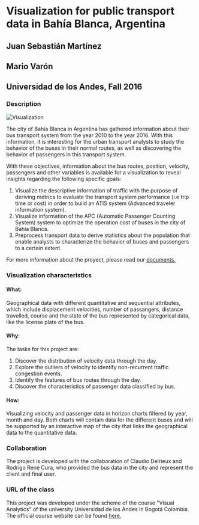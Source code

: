 # Visualization for public transport data in Bahía Blanca, Argentina
## Juan Sebastián Martínez
## Mario Varón
## Universidad de los Andes, Fall 2016

### Description
![Visualization](username.github.com/repository/img/image.jpg)

The city of Bahía Blanca in Argentina has gathered information about their bus transport system from the year 2010 to the year 2016. With this information, it is interesting for the urban transport analysts to study the behavior of the buses in their normal routes, as well as discovering the behavior of passengers in this transport system.

With these objectives, information about the bus routes, position, velocity, passengers and other variables is available for a visualization to reveal insights regarding the following specific goals:

1.	Visualize the descriptive information of traffic with the purpose of deriving metrics to evaluate the transport system performance (i.e trip time or cost) in order to build an ATIS system (Advanced traveler information system).
2.	Visualize information of the APC (Automatic Passenger Counting System) system to optimize the operation cost of buses in the city of Bahía Blanca.
3.	Preprocess transport data to derive statistics about the population that enable analysts to characterize the behavior of buses and passengers to a certain extent.

For more information about the proyect, please read our  [documents.](https://github.com/JuanSMartinez/Bahia_Blanca_Project/tree/master/Documents)

### Visualization characteristics

#### What:

Geographical data with different quantitative and sequential attributes, which include displacement velocities, number of passangers, distance travelled, course and the state of the bus represented by categorical data, like the license plate of the bus.

#### Why:

The tasks for this project are:

1. Discover the distribution of velocity data through the day.
2. Explore the outliers of velocity to identify non-recurrent traffic congestion events.
3. Identify the features of bus routes through the day.
4. Discover the characteristics of passenger data classified by bus.

#### How:

Visualizing velocity and passenger data in horizon charts filtered by year, month and day. Both charts will contain data for the different buses and will be supported by an interactive map of the city that links the geographical data to the quantitative data.

### Collaboration

The project is developed with the collaboration of Claudio Delrieux and Rodrigo René Cura, who provided the bus data in the city and represent the client and final user.

### URL of the class

This project was developed under the scheme of the course "Visual Analytics" of the university Universidad de los Andes in Bogotá Colombia. The official course website can be found [here.](http://johnguerra.co/classes/isis_4822_fall_2016/)
